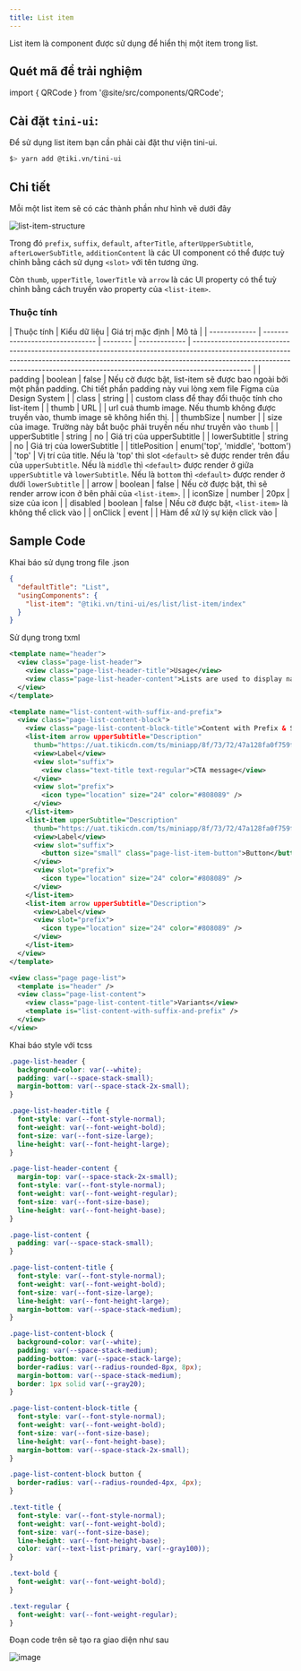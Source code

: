 ```yaml
---
title: List item
---
```


List item là component được sử dụng để hiển thị một item trong list.

## Quét mã để trải nghiệm

import { QRCode } from '@site/src/components/QRCode';

<QRCode page="pages/component/advance/data-visualization/list/index" />

## Cài đặt `tini-ui`:

Để sử dụng list item bạn cần phải cài đặt thư viện tini-ui.

```bash
$> yarn add @tiki.vn/tini-ui
```

## Chi tiết

Mỗi một list item sẽ có các thành phần như hình vẽ dưới đây

![list-item-structure](https://salt.tikicdn.com/ts/miniapp/37/ef/f6/cc263dc234dcb9e8f629cb9cc13f55bd.png)

Trong đó `prefix`, `suffix`, `default`, `afterTitle`, `afterUpperSubtitle`, `afterLowerSubTitle`, `additionContent` là các UI component
có thể được tuỳ chỉnh bằng cách sử dụng `<slot>` với tên tương ứng.

Còn `thumb`, `upperTitle`, `lowerTitle` và `arrow` là các UI property có thể tuỳ chỉnh bằng cách truyền vào
property của `<list-item>`.

### Thuộc tính

| Thuộc tính      | Kiểu dữ liệu                      | Giá trị mặc định | Mô tả                                                                                                                                                                                                                                                |
| ------------- | ------------------------------- | -------- | ------------- | ---------------------------------------------------------------------------------------------------------------------------------------------------------------------------------------------------------------------------------------------------------- |
| padding       | boolean                         |  false         | Nếu cờ được bật, list-item sẽ được bao ngoài bởi một phần padding. Chi tiết phần padding này vui lòng xem file Figma của Design System                                                                                                                     |
| class         | string                          |                | custom class để thay đổi thuộc tính cho list-item                                                                                                                                                                                                          |
| thumb         | URL                             |                | url cuả thumb image. Nếu thumb không được truyền vào, thumb image sẽ không hiển thị.                                                                                                                                                                       |
| thumbSize     | number                          |                | size của image. Trường này bắt buộc phải truyền nếu như truyền vào `thumb`                                                                                                                                                                                 |
| upperSubtitle | string                          |  no            | Giá trị của upperSubtitle                                                                                                                                                                                                                                  |
| lowerSubtitle | string                          |  no            | Giá trị của lowerSubtitle                                                                                                                                                                                                                                  |
| titlePosition | enum('top', 'middle', 'bottom') |  'top'         | Vị trí của title. Nếu là 'top' thì slot `<default>` sẽ được render trên đầu của `upperSubtitle`. Nếu là `middle` thì `<default>` được render ở giữa `upperSubtitle` và `lowerSubtitle`. Nếu là `bottom` thì `<default>` được render ở dưới `lowerSubtitle` |
| arrow         | boolean                         |  false         | Nếu cờ được bật, thì sẽ render arrow icon ở bên phải của `<list-item>`.                                                                                                                                                                                    |
| iconSize      | number                          |  20px          | size của icon                                                                                                                                                                                                                                              |
| disabled      | boolean                         |  false         | Nếu cờ được bật, `<list-item>` là không thể click vào                                                                                                                                                                                                      |
| onClick       | event                           |                | Hàm để xử lý sự kiện click vào                                                                                                                                                                                                                             |


## Sample Code

Khai báo sử dụng trong file .json

```json
{
  "defaultTitle": "List",
  "usingComponents": {
    "list-item": "@tiki.vn/tini-ui/es/list/list-item/index"
  }
}
```

Sử dụng trong txml

```xml
<template name="header">
  <view class="page-list-header">
    <view class="page-list-header-title">Usage</view>
    <view class="page-list-header-content">Lists are used to display name/value pairs, action and information.</view>
  </view>
</template>

<template name="list-content-with-suffix-and-prefix">
  <view class="page-list-content-block">
    <view class="page-list-content-block-title">Content with Prefix & Suffix</view>
    <list-item arrow upperSubtitle="Description"
      thumb="https://uat.tikicdn.com/ts/miniapp/8f/73/72/47a128fa0f759f1fca0b37bbc487d5f1.png" thumbSize="40px">
      <view>Label</view>
      <view slot="suffix">
        <view class="text-title text-regular">CTA message</view>
      </view>
      <view slot="prefix">
        <icon type="location" size="24" color="#808089" />
      </view>
    </list-item>
    <list-item upperSubtitle="Description"
      thumb="https://uat.tikicdn.com/ts/miniapp/8f/73/72/47a128fa0f759f1fca0b37bbc487d5f1.png" thumbSize="40px">
      <view>Label</view>
      <view slot="suffix">
        <button size="small" class="page-list-item-button">Button</button>
      </view>
      <view slot="prefix">
        <icon type="location" size="24" color="#808089" />
      </view>
    </list-item>
    <list-item arrow upperSubtitle="Description">
      <view>Label</view>
      <view slot="prefix">
        <icon type="location" size="24" color="#808089" />
      </view>
    </list-item>
  </view>
</template>

<view class="page page-list">
  <template is="header" />
  <view class="page-list-content">
    <view class="page-list-content-title">Variants</view>
    <template is="list-content-with-suffix-and-prefix" />
  </view>
</view>
```

Khai báo style với tcss

```css
.page-list-header {
  background-color: var(--white);
  padding: var(--space-stack-small);
  margin-bottom: var(--space-stack-2x-small);
}

.page-list-header-title {
  font-style: var(--font-style-normal);
  font-weight: var(--font-weight-bold);
  font-size: var(--font-size-large);
  line-height: var(--font-height-large);
}

.page-list-header-content {
  margin-top: var(--space-stack-2x-small);
  font-style: var(--font-style-normal);
  font-weight: var(--font-weight-regular);
  font-size: var(--font-size-base);
  line-height: var(--font-height-base);
}

.page-list-content {
  padding: var(--space-stack-small);
}

.page-list-content-title {
  font-style: var(--font-style-normal);
  font-weight: var(--font-weight-bold);
  font-size: var(--font-size-large);
  line-height: var(--font-height-large);
  margin-bottom: var(--space-stack-medium);
}

.page-list-content-block {
  background-color: var(--white);
  padding: var(--space-stack-medium);
  padding-bottom: var(--space-stack-large);
  border-radius: var(--radius-rounded-8px, 8px);
  margin-bottom: var(--space-stack-medium);
  border: 1px solid var(--gray20);
}

.page-list-content-block-title {
  font-style: var(--font-style-normal);
  font-weight: var(--font-weight-bold);
  font-size: var(--font-size-base);
  line-height: var(--font-height-base);
  margin-bottom: var(--space-stack-2x-small);
}

.page-list-content-block button {
  border-radius: var(--radius-rounded-4px, 4px);
}

.text-title {
  font-style: var(--font-style-normal);
  font-weight: var(--font-weight-bold);
  font-size: var(--font-size-base);
  line-height: var(--font-height-base);
  color: var(--text-list-primary, var(--gray100));
}

.text-bold {
  font-weight: var(--font-weight-bold);
}

.text-regular {
  font-weight: var(--font-weight-regular);
}
```

Đoạn code trên sẽ tạo ra giao diện như sau

![image](https://salt.tikicdn.com/ts/miniapp/45/c3/35/9368721ab3652cd71ecb4232a86b25de.png)

